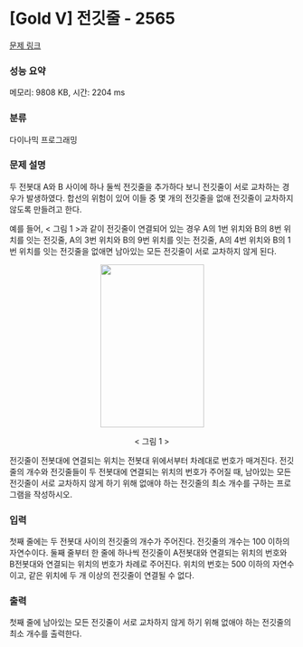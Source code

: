# [Gold V] 전깃줄 - 2565 

[문제 링크](https://www.acmicpc.net/problem/2565) 

### 성능 요약

메모리: 9808 KB, 시간: 2204 ms

### 분류

다이나믹 프로그래밍

### 문제 설명

<p>두 전봇대 A와 B 사이에 하나 둘씩 전깃줄을 추가하다 보니 전깃줄이 서로 교차하는 경우가 발생하였다. 합선의 위험이 있어 이들 중 몇 개의 전깃줄을 없애 전깃줄이 교차하지 않도록 만들려고 한다.</p>

<p>예를 들어, < 그림 1 >과 같이 전깃줄이 연결되어 있는 경우 A의 1번 위치와 B의 8번 위치를 잇는 전깃줄, A의 3번 위치와 B의 9번 위치를 잇는 전깃줄, A의 4번 위치와 B의 1번 위치를 잇는 전깃줄을 없애면 남아있는 모든 전깃줄이 서로 교차하지 않게 된다.</p>

<p style="text-align: center;"><img alt="" src="" style="width: 183px; height: 288px;"></p>

<p style="text-align: center;">< 그림 1 ></p>

<p>전깃줄이 전봇대에 연결되는 위치는 전봇대 위에서부터 차례대로 번호가 매겨진다. 전깃줄의 개수와 전깃줄들이 두 전봇대에 연결되는 위치의 번호가 주어질 때, 남아있는 모든 전깃줄이 서로 교차하지 않게 하기 위해 없애야 하는 전깃줄의 최소 개수를 구하는 프로그램을 작성하시오.</p>

### 입력 

 <p>첫째 줄에는 두 전봇대 사이의 전깃줄의 개수가 주어진다. 전깃줄의 개수는 100 이하의 자연수이다. 둘째 줄부터 한 줄에 하나씩 전깃줄이 A전봇대와 연결되는 위치의 번호와 B전봇대와 연결되는 위치의 번호가 차례로 주어진다. 위치의 번호는 500 이하의 자연수이고, 같은 위치에 두 개 이상의 전깃줄이 연결될 수 없다.</p>

### 출력 

 <p>첫째 줄에 남아있는 모든 전깃줄이 서로 교차하지 않게 하기 위해 없애야 하는 전깃줄의 최소 개수를 출력한다.</p>

